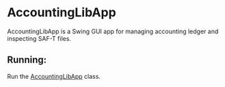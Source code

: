 # AccountingLibApp

AccountingLibApp is a Swing GUI app for managing accounting ledger and inspecting SAF-T files.

## Running:
Run the [AccountingLibApp](./gui/AccountingLibApp.java) class.
